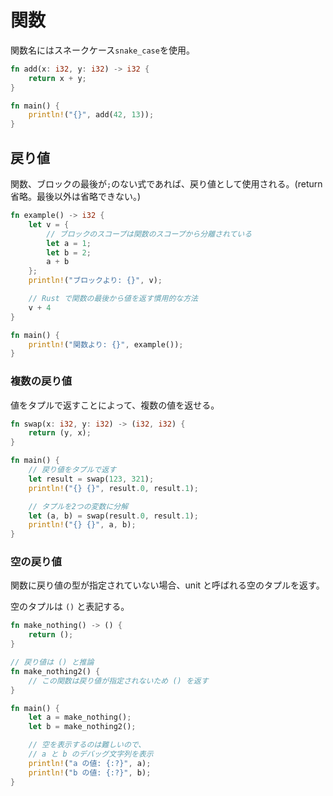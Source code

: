 # 関数

関数名にはスネークケース`snake_case`を使用。

```rust
fn add(x: i32, y: i32) -> i32 {
    return x + y;
}

fn main() {
    println!("{}", add(42, 13));
}
```

## 戻り値

関数、ブロックの最後が`;`のない式であれば、戻り値として使用される。(return省略。最後以外は省略できない。)

```rust
fn example() -> i32 {
    let v = {
        // ブロックのスコープは関数のスコープから分離されている
        let a = 1;
        let b = 2;
        a + b
    };
    println!("ブロックより: {}", v);

    // Rust で関数の最後から値を返す慣用的な方法
    v + 4
}

fn main() {
    println!("関数より: {}", example());
}
```

### 複数の戻り値

値をタプルで返すことによって、複数の値を返せる。

```rust
fn swap(x: i32, y: i32) -> (i32, i32) {
    return (y, x);
}

fn main() {
    // 戻り値をタプルで返す
    let result = swap(123, 321);
    println!("{} {}", result.0, result.1);

    // タプルを2つの変数に分解
    let (a, b) = swap(result.0, result.1);
    println!("{} {}", a, b);
}
```

### 空の戻り値

関数に戻り値の型が指定されていない場合、unit と呼ばれる空のタプルを返す。

空のタプルは `()` と表記する。

```rust
fn make_nothing() -> () {
    return ();
}

// 戻り値は () と推論
fn make_nothing2() {
    // この関数は戻り値が指定されないため () を返す
}

fn main() {
    let a = make_nothing();
    let b = make_nothing2();

    // 空を表示するのは難しいので、
    // a と b のデバッグ文字列を表示
    println!("a の値: {:?}", a);
    println!("b の値: {:?}", b);
}
```
